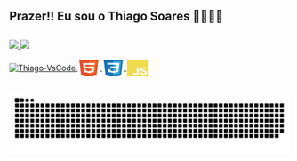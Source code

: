 ## Prazer!! Eu sou o Thiago Soares 👋🏻👦🏻

## <div align="center">
  <a href="https://github.com/thiagobapsoares">
  <img height="167em" src="https://github-readme-stats.vercel.app/api?username=thiagobapsoares&show_icons=true&theme=dark&include_all_commits=true&count_private=true"/>
  <img height="167em" src="https://github-readme-stats.vercel.app/api/top-langs/?username=thiagobapsoares&layout=compact&langs_count=7&theme=dark"/>
   </div>

<div style="display: inline_block"><br>
  <img align="center" alt="Thiago-VsCode" height="30" width="40" src="https://cdn.jsdelivr.net/gh/devicons/devicon/icons/vscode/vscode-original.svg">
  <img align="center" alt="Thiago-HTML" height="30" width="40" src="https://raw.githubusercontent.com/devicons/devicon/master/icons/html5/html5-original.svg">
  <img align="center" alt="Thiago-CSS" height="30" width="40" src="https://raw.githubusercontent.com/devicons/devicon/master/icons/css3/css3-original.svg">
  <img align="center" alt="Thiago-Js" height="30" width="40" src="https://raw.githubusercontent.com/devicons/devicon/master/icons/javascript/javascript-plain.svg">
</div>    
          
  ##

<div>

  ![Snake animation](https://github.com/thiagobapsoares/thiagobapsoares/blob/output/github-contribution-grid-snake.svg)

</div>
